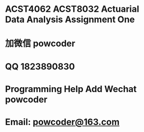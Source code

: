 # ACST4062 ACST8032 Actuarial Data Analysis Assignment One
# 加微信 powcoder

# QQ 1823890830

# Programming Help Add Wechat powcoder

# Email: powcoder@163.com

